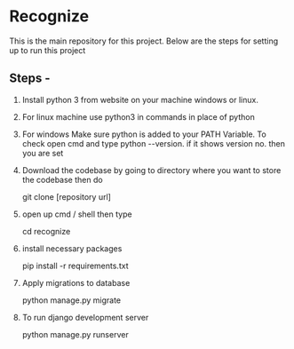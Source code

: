 # Recognize
This is the main repository for this project. Below are the steps for setting up to run this project

## Steps - 

1. Install python 3 from website on your machine windows or linux. 

2. For linux machine use python3 in commands in place of python

3. For windows Make sure python is added to your PATH Variable. To check open cmd and type python --version. if it shows version no. then you are set
4. Download the codebase by going to directory where you want to store the codebase then do

    git clone [repository url]

5. open up cmd / shell then type

    cd recognize

6. install necessary packages 

    pip install -r requirements.txt

7. Apply migrations to database 

    python manage.py migrate    

8. To run django development server

    python manage.py runserver